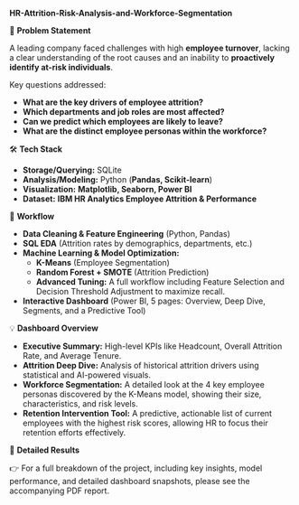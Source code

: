 **HR-Attrition-Risk-Analysis-and-Workforce-Segmentation**

📝 **Problem Statement**

A leading company faced challenges with high **employee turnover**, lacking a clear understanding of the root causes and an inability to **proactively identify at-risk individuals**.

Key questions addressed:

- **What are the key drivers of employee attrition?**
- **Which departments and job roles are most affected?**
- **Can we predict which employees are likely to leave?**
- **What are the distinct employee personas within the workforce?**

🛠️ **Tech Stack**

- **Storage/Querying:** SQLite
- **Analysis/Modeling:** Python (**Pandas, Scikit-learn**)
- **Visualization:** **Matplotlib, Seaborn, Power BI**
- **Dataset:** **IBM HR Analytics Employee Attrition & Performance**

📂 **Workflow**
- **Data Cleaning & Feature Engineering** (Python, Pandas)
- **SQL EDA** (Attrition rates by demographics, departments, etc.)
- **Machine Learning & Model Optimization:**
  - **K-Means** (Employee Segmentation)
  - **Random Forest + SMOTE** (Attrition Prediction)
  - **Advanced Tuning:** A full workflow including Feature Selection and Decision Threshold Adjustment to maximize recall.
- **Interactive Dashboard** (Power BI, 5 pages: Overview, Deep Dive, Segments, and a Predictive Tool)

💡 **Dashboard Overview**

- **Executive Summary:** High-level KPIs like Headcount, Overall Attrition Rate, and Average Tenure.
- **Attrition Deep Dive:** Analysis of historical attrition drivers using statistical and AI-powered visuals.
- **Workforce Segmentation:** A detailed look at the 4 key employee personas discovered by the K-Means model, showing their size, characteristics, and risk levels.
- **Retention Intervention Tool:** A predictive, actionable list of current employees with the highest risk scores, allowing HR to focus their retention efforts effectively.

📑 **Detailed Results**

👉 For a full breakdown of the project, including key insights, model performance, and detailed dashboard snapshots, please see the accompanying PDF report.
